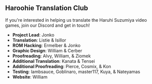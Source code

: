 ## Haroohie Translation Club
If you're interested in helping us translate the Haruhi Suzumiya video games, join our Discord and get in touch!

- **Project Lead**: Jonko
- **Translation**: Listie & Isillor
- **ROM Hacking**: Ermelber & Jonko
- **Graphic Design**: William & Cerber
- **Proofreading**: Alvy, William, & Ziomek
- **Additional Translation**: Kanata & Tensei
- **Additional Proofreading**: Pierce, Cosmix, & Kon
- **Testing**: lambsauce, Goblinaro, master117, Kuya, & Nateyamas
- **Website**: William